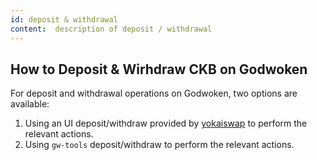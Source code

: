 ```yaml
---
id: deposit & withdrawal
content:  description of deposit / withdrawal
---
```

## How to Deposit & Wirhdraw CKB on Godwoken

For deposit and withdrawal operations on Godwoken, two options are available:
1. Using an UI deposit/withdraw provided by [yokaiswap](https://testnet.yokaiswap.com/bridge/deposit) to perform the relevant actions.
2. Using `gw-tools` deposit/withdraw to perform the relevant actions.


